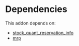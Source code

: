 # Dependencies

This addon depends on:

- [stock_quant_reservation_info](https://github.com/bringout/oca-workflow-process)
- [mrp](https://github.com/bringout/oca-ocb-mrp/tree/09da473592c92b0884c03955ca213920c4d9c42e/odoo-bringout-oca-ocb-mrp)
